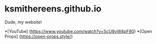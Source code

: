 # ksmithereens.github.io
Dude, my website!

*[YouTube] (https://www.youtube.com/watch?v=ScU8vW4pF80)
*[Open Props] (https://open-props.style/)